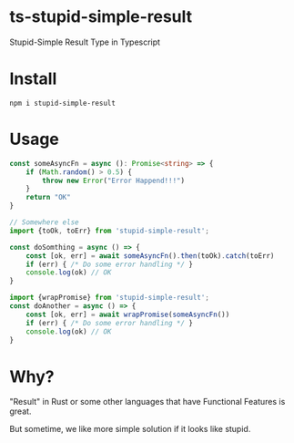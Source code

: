 # ts-stupid-simple-result

Stupid-Simple Result Type in Typescript


# Install

```
npm i stupid-simple-result
```

# Usage

```typescript
const someAsyncFn = async (): Promise<string> => {
    if (Math.random() > 0.5) {
        throw new Error("Error Happend!!!")
    }
    return "OK"
}

// Somewhere else
import {toOk, toErr} from 'stupid-simple-result';

const doSomthing = async () => {
    const [ok, err] = await someAsyncFn().then(toOk).catch(toErr)
    if (err) { /* Do some error handling */ }
    console.log(ok) // OK
}

import {wrapPromise} from 'stupid-simple-result';
const doAnother = async () => {
    const [ok, err] = await wrapPromise(someAsyncFn())
    if (err) { /* Do some error handling */ }
    console.log(ok) // OK
}
```


# Why?

"Result" in Rust or some other languages that have Functional Features is great.

But sometime, we like more simple solution if it looks like stupid.
